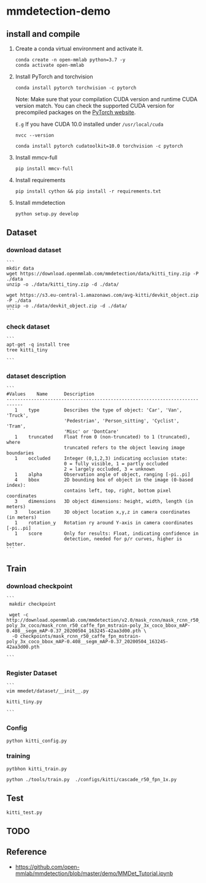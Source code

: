 # mmdetection-demo

## install and compile
1. Create a conda virtual environment and activate it.
    ```
    conda create -n open-mmlab python=3.7 -y
    conda activate open-mmlab
   ```

2. Install PyTorch and torchvision

     ```shell script
     conda install pytorch torchvision -c pytorch
    ```

    Note: Make sure that your compilation CUDA version and runtime CUDA version match.
    You can check the supported CUDA version for precompiled packages on the [PyTorch website](https://pytorch.org/).

    `E.g` If you have CUDA 10.0 installed under `/usr/local/cuda` 
     ```shell script
     nvcc --version
    ````

    ```shell
    conda install pytorch cudatoolkit=10.0 torchvision -c pytorch
    ```

3. Install mmcv-full
    ```shell script
    pip install mmcv-full
    ```
4. Install requirements 
    ```shell script
    pip install cython && pip install -r requirements.txt
    ```
5. Install mmdetection
    ```shell script
    python setup.py develop
    ```
   
## Dataset

### download dataset
    ```
    mkdir data
    wget https://download.openmmlab.com/mmdetection/data/kitti_tiny.zip -P ./data
    unzip -o ./data/kitti_tiny.zip -d ./data/

    wget https://s3.eu-central-1.amazonaws.com/avg-kitti/devkit_object.zip -P ./data
    unzip -o ./data/devkit_object.zip -d ./data/
    ```
### check dataset
    ```
    apt-get -q install tree
    tree kitti_tiny
    
    ```
### dataset description
    ```
    #Values    Name      Description
    ----------------------------------------------------------------------------
       1    type         Describes the type of object: 'Car', 'Van', 'Truck',
                         'Pedestrian', 'Person_sitting', 'Cyclist', 'Tram',
                         'Misc' or 'DontCare'
       1    truncated    Float from 0 (non-truncated) to 1 (truncated), where
                         truncated refers to the object leaving image boundaries
       1    occluded     Integer (0,1,2,3) indicating occlusion state:
                         0 = fully visible, 1 = partly occluded
                         2 = largely occluded, 3 = unknown
       1    alpha        Observation angle of object, ranging [-pi..pi]
       4    bbox         2D bounding box of object in the image (0-based index):
                         contains left, top, right, bottom pixel coordinates
       3    dimensions   3D object dimensions: height, width, length (in meters)
       3    location     3D object location x,y,z in camera coordinates (in meters)
       1    rotation_y   Rotation ry around Y-axis in camera coordinates [-pi..pi]
       1    score        Only for results: Float, indicating confidence in
                         detection, needed for p/r curves, higher is better.
    ```


## Train

### download checkpoint
    ```
     makdir checkpoint
     
     wget -c http://download.openmmlab.com/mmdetection/v2.0/mask_rcnn/mask_rcnn_r50_caffe_fpn_mstrain-poly_3x_coco/mask_rcnn_r50_caffe_fpn_mstrain-poly_3x_coco_bbox_mAP-0.408__segm_mAP-0.37_20200504_163245-42aa3d00.pth \
      -O checkpoints/mask_rcnn_r50_caffe_fpn_mstrain-poly_3x_coco_bbox_mAP-0.408__segm_mAP-0.37_20200504_163245-42aa3d00.pth

    ```
    
### Register Dataset
    ```
    vim mmedet/dataset/__init__.py
    
    kitti_tiny.py
    
    ```
    
### Config
    python kitti_config.py
    
### training
    
    pytbhon kitti_train.py
 
    python ./tools/train.py  ./configs/kitti/cascade_r50_fpn_1x.py
   
## Test 
    kitti_test.py
    
## TODO


## Reference

* <https://github.com/open-mmlab/mmdetection/blob/master/demo/MMDet_Tutorial.ipynb>
    

